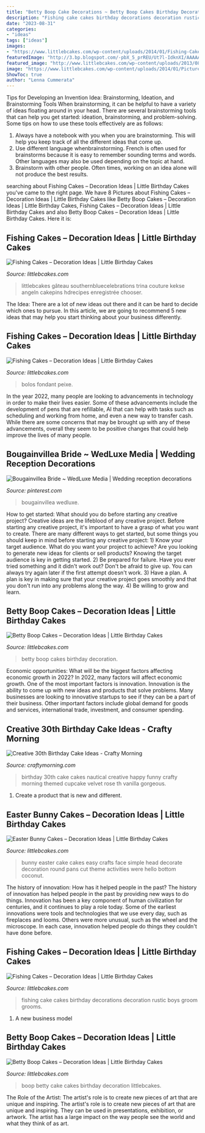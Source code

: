 ```yaml
---
title: "Betty Boop Cake Decorations ~ Betty Boop Cakes Birthday Decoration"
description: "Fishing cake cakes birthday decorations decoration rustic boys groom grooms"
date: "2023-08-31"
categories:
- "ideas"
tags: ["ideas"]
images:
- "https://www.littlebcakes.com/wp-content/uploads/2014/01/Fishing-Cakes-Photos.jpg"
featuredImage: "http://3.bp.blogspot.com/-pbX_5_prREU/Ut7l-IdknXI/AAAAAAAARmU/WbDvRtXYaEo/s1600/30th-birthday-cake-nautical.jpg"
featured_image: "http://www.littlebcakes.com/wp-content/uploads/2013/08/Easter-Bunny-Cake.jpg"
image: "https://www.littlebcakes.com/wp-content/uploads/2014/01/Pictures-of-Betty-Boop-Cakes.jpg"
ShowToc: true
author: "Lenna Cummerata"
---
```



Tips for Developing an Invention Idea: Brainstorming, Ideation, and Brainstorming Tools
When brainstorming, it can be helpful to have a variety of ideas floating around in your head. There are several brainstorming tools that can help you get started: ideation, brainstorming, and problem-solving. Some tips on how to use these tools effectively are as follows: 
1. Always have a notebook with you when you are brainstorming. This will help you keep track of all the different ideas that come up. 
2. Use different language whenbrainstorming. French is often used for brainstorms because it is easy to remember sounding terms and words. Other languages may also be used depending on the topic at hand. 
3. Brainstorm with other people. Often times, working on an idea alone will not produce the best results.

	

		
searching about Fishing Cakes – Decoration Ideas | Little Birthday Cakes you've came to the right page. We have 8 Pictures about Fishing Cakes – Decoration Ideas | Little Birthday Cakes like Betty Boop Cakes – Decoration Ideas | Little Birthday Cakes, Fishing Cakes – Decoration Ideas | Little Birthday Cakes and also Betty Boop Cakes – Decoration Ideas | Little Birthday Cakes. Here it is:
		
    
## Fishing Cakes – Decoration Ideas | Little Birthday Cakes

<img loading=lazy src="https://www.littlebcakes.com/wp-content/uploads/2014/01/Fishing-Cakes-Images.jpg" onerror="this.onerror=null;this.src='https://tse3.mm.bing.net/th?id=OIP.PT8mZGQT0QsOmBA6coadawHaJ4&amp;pid=15.1';" alt="Fishing Cakes – Decoration Ideas | Little Birthday Cakes">

_Source: littlebcakes.com_

>littlebcakes gâteau southernbluecelebrations trina couture kekse angeln cakepins hdrecipes enregistrée chooser. 

	

The Idea:
There are a lot of new ideas out there and it can be hard to decide which ones to pursue. In this article, we are going to recommend 5 new ideas that may help you start thinking about your business differently.

    
## Fishing Cakes – Decoration Ideas | Little Birthday Cakes

<img loading=lazy src="https://www.littlebcakes.com/wp-content/uploads/2014/01/Fishing-Cakes-Photos.jpg" onerror="this.onerror=null;this.src='https://tse3.mm.bing.net/th?id=OIP.LIbFpHHpXGlG9XmeWgunUgHaJ4&amp;pid=15.1';" alt="Fishing Cakes – Decoration Ideas | Little Birthday Cakes">

_Source: littlebcakes.com_

>bolos fondant peixe. 

	

In the year 2022, many people are looking to advancements in technology in order to make their lives easier. Some of these advancements include the development of pens that are refillable, AI that can help with tasks such as scheduling and working from home, and even a new way to transfer cash. While there are some concerns that may be brought up with any of these advancements, overall they seem to be positive changes that could help improve the lives of many people.

    
## Bougainvillea Bride ~ WedLuxe Media | Wedding Reception Decorations

<img loading=lazy src="https://i.pinimg.com/originals/d5/17/c6/d517c6f7d9bee857289355bd03dce312.jpg" onerror="this.onerror=null;this.src='https://tse3.mm.bing.net/th?id=OIP.bmX6EKM03awsibsERlrcWQHaLG&amp;pid=15.1';" alt="Bougainvillea Bride ~ WedLuxe Media | Wedding reception decorations">

_Source: pinterest.com_

>bougainvillea wedluxe. 

	

How to get started: What should you do before starting any creative project?
Creative ideas are the lifeblood of any creative project. Before starting any creative project, it's important to have a grasp of what you want to create. There are many different ways to get started, but some things you should keep in mind before starting any creative project: 1) Know your target audience. What do you want your project to achieve? Are you looking to generate new ideas for clients or sell products? Knowing the target audience is key in getting started. 2) Be prepared for failure. Have you ever tried something and it didn't work out? Don't be afraid to give up. You can always try again later if the first attempt doesn't work. 3) Have a plan. A plan is key in making sure that your creative project goes smoothly and that you don't run into any problems along the way. 4) Be willing to grow and learn.

    
## Betty Boop Cakes – Decoration Ideas | Little Birthday Cakes

<img loading=lazy src="https://www.littlebcakes.com/wp-content/uploads/2014/01/Pictures-of-Betty-Boop-Cakes.jpg" onerror="this.onerror=null;this.src='https://tse3.mm.bing.net/th?id=OIP.i4bQHFVtoFkkVNof3E7CwgHaHj&amp;pid=15.1';" alt="Betty Boop Cakes – Decoration Ideas | Little Birthday Cakes">

_Source: littlebcakes.com_

>betty boop cakes birthday decoration. 

	

Economic opportunities: What will be the biggest factors affecting economic growth in 2022?
In 2022, many factors will affect economic growth. One of the most important factors is innovation. Innovation is the ability to come up with new ideas and products that solve problems. Many businesses are looking to innovative startups to see if they can be a part of their business. Other important factors include global demand for goods and services, international trade, investment, and consumer spending.

    
## Creative 30th Birthday Cake Ideas - Crafty Morning

<img loading=lazy src="http://3.bp.blogspot.com/-pbX_5_prREU/Ut7l-IdknXI/AAAAAAAARmU/WbDvRtXYaEo/s1600/30th-birthday-cake-nautical.jpg" onerror="this.onerror=null;this.src='https://tse1.mm.bing.net/th?id=OIP.Cus8TfbFZsiWYc5HKrCz1wHaLH&amp;pid=15.1';" alt="Creative 30th Birthday Cake Ideas - Crafty Morning">

_Source: craftymorning.com_

>birthday 30th cake cakes nautical creative happy funny crafty morning themed cupcake velvet rose th vanilla gorgeous. 

	

1. Create a product that is new and different.

    
## Easter Bunny Cakes – Decoration Ideas | Little Birthday Cakes

<img loading=lazy src="http://www.littlebcakes.com/wp-content/uploads/2013/08/Easter-Bunny-Cake.jpg" onerror="this.onerror=null;this.src='https://tse2.mm.bing.net/th?id=OIP.z5K6LSaY1uiV9wAMKAKS6AHaJ4&amp;pid=15.1';" alt="Easter Bunny Cakes – Decoration Ideas | Little Birthday Cakes">

_Source: littlebcakes.com_

>bunny easter cake cakes easy crafts face simple head decorate decoration round pans cut theme activities were hello bottom coconut. 

	

The history of innovation: How has it helped people in the past?
The history of innovation has helped people in the past by providing new ways to do things. Innovation has been a key component of human civilization for centuries, and it continues to play a role today. Some of the earliest innovations were tools and technologies that we use every day, such as fireplaces and looms. Others were more unusual, such as the wheel and the microscope. In each case, innovation helped people do things they couldn't have done before.

    
## Fishing Cakes – Decoration Ideas | Little Birthday Cakes

<img loading=lazy src="http://www.littlebcakes.com/wp-content/uploads/2014/01/Fishing-Cake-Decorations.jpg" onerror="this.onerror=null;this.src='https://tse3.mm.bing.net/th?id=OIP.MI5Bd64BYctoXpwhm1nhqAHaFj&amp;pid=15.1';" alt="Fishing Cakes – Decoration Ideas | Little Birthday Cakes">

_Source: littlebcakes.com_

>fishing cake cakes birthday decorations decoration rustic boys groom grooms. 

	

1. A new business model 

    
## Betty Boop Cakes – Decoration Ideas | Little Birthday Cakes

<img loading=lazy src="http://www.littlebcakes.com/wp-content/uploads/2014/01/Betty-Boop-Cake.jpg" onerror="this.onerror=null;this.src='https://tse2.mm.bing.net/th?id=OIP.7A4X3Lis5IXzcv6gSjLy8wHaKE&amp;pid=15.1';" alt="Betty Boop Cakes – Decoration Ideas | Little Birthday Cakes">

_Source: littlebcakes.com_

>boop betty cake cakes birthday decoration littlebcakes. 

	

The Role of the Artist: The artist's role is to create new pieces of art that are unique and inspiring.
The artist's role is to create new pieces of art that are unique and inspiring. They can be used in presentations, exhibition, or artwork. The artist has a large impact on the way people see the world and what they think of as art.

